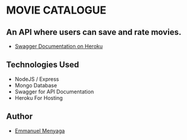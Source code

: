 # MOVIE CATALOGUE

## An API where users can save and rate movies.

- [Swagger Documentation on Heroku](https://mhizterkeyz-movies.herokuapp.com/api/docs)

## Technologies Used

- NodeJS / Express
- Mongo Database
- Swagger for API Documentation
- Heroku For Hosting

## Author

- [Emmanuel Menyaga](https://github.com/mhizterkeyz)
